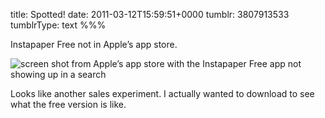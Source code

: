 title: Spotted!
date: 2011-03-12T15:59:51+0000
tumblr: 3807913533
tumblrType: text
%%%

Instapaper Free not in Apple’s app store.

<img class="iphone4" alt="screen shot from Apple’s app store with the Instapaper Free app not showing up in a search" src="tumblr_lhycbcSwb31qb1802.png" />

Looks like another sales experiment. I actually wanted to download to see what the free version is like.
